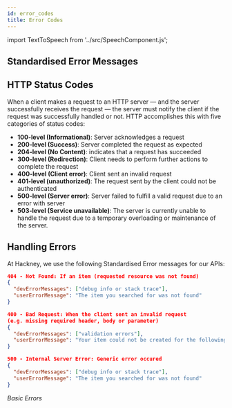 ```yaml
---
id: error_codes
title: Error Codes
---
```


import TextToSpeech from '../src/SpeechComponent.js';

<TextToSpeech>

##  Standardised Error Messages

##  HTTP Status Codes

When a client makes a request to an HTTP server — and the server successfully receives the request — the server must notify the client if the request was successfully handled or not. HTTP accomplishes this with five categories of status codes:
- **100-level (Informational)**: Server acknowledges a request
- **200-level (Success)**: Server completed the request as expected
- **204-level (No Content)**: indicates that a request has succeeded
- **300-level (Redirection)**: Client needs to perform further actions to complete the request
- **400-level (Client error)**: Client sent an invalid request
- **401-level (unauthorized)**: The request sent by the client could not be authenticated
- **500-level (Server error)**: Server failed to fulfill a valid request due to an error with server
- **503-level (Service unavailable)**: The server is currently unable to handle the request due to a temporary overloading or maintenance of the server.


##  Handling Errors

At Hackney, we use the following Standardised Error messages for our APIs:

```json
404 - Not Found: If an item (requested resource was not found)
{
  "devErrorMessages": ["debug info or stack trace"],
  "userErrorMessage": "The item you searched for was not found"
}

400 - Bad Request: When the client sent an invalid request 
(e.g. missing required header, body or parameter)
{
  "devErrorMessages": ["validation errors"],
  "userErrorMessage": "Your item could not be created for the following reasons..."
}

500 - Internal Server Error: Generic error occured
{
  "devErrorMessages": ["debug info or stack trace"],
  "userErrorMessage": "The item you searched for was not found"
}
```
_Basic Errors_




</TextToSpeech>